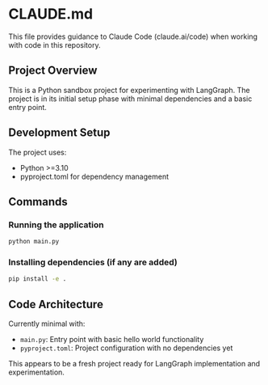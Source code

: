 # CLAUDE.md

This file provides guidance to Claude Code (claude.ai/code) when working with code in this repository.

## Project Overview

This is a Python sandbox project for experimenting with LangGraph. The project is in its initial setup phase with minimal dependencies and a basic entry point.

## Development Setup

The project uses:
- Python >=3.10
- pyproject.toml for dependency management

## Commands

### Running the application
```bash
python main.py
```

### Installing dependencies (if any are added)
```bash
pip install -e .
```

## Code Architecture

Currently minimal with:
- `main.py`: Entry point with basic hello world functionality
- `pyproject.toml`: Project configuration with no dependencies yet

This appears to be a fresh project ready for LangGraph implementation and experimentation.